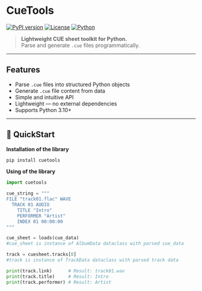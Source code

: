 # CueTools

[![PyPI version](https://img.shields.io/pypi/v/cuetools )](https://pypi.org/project/cuetools/ )
[![License](https://img.shields.io/github/license/Olezhich/CueLogic )](https://github.com/Olezhich/CueLogic/blob/main/LICENSE )
[![Python](https://img.shields.io/badge/python-3.10%2B-blue)](https://python.org)  

> **Lightweight CUE sheet toolkit for Python.**  
Parse and generate `.cue` files programmatically.

---

## Features

- Parse `.cue` files into structured Python objects
- Generate `.cue` file content from data
- Simple and intuitive API
- Lightweight — no external dependencies
- Supports Python 3.10+

---

## 🚀 QuickStart
**Installation of the library**

```bash
pip install cuetools
```
**Using of the library**
```python
import cuetools

cue_string = """
FILE "track01.flac" WAVE
  TRACK 01 AUDIO
    TITLE "Intro"
    PERFORMER "Artist"
    INDEX 01 00:00:00
"""

cue_sheet = loads(cue_data) 
#cue_sheet is instance of AlbumData dataclass with parsed cue_data

track = cuesheet.tracks[0]
#track is instance of TrackData dataclass with parsed track data

print(track.link)      # Result: track01.wav
print(track.title)     # Result: Intro
print(track.performer) # Result: Artist